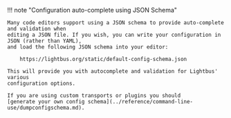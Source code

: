 !!! note "Configuration auto-complete using JSON Schema"
    
    Many code editors support using a JSON schema to provide auto-complete and validation when 
    editing a JSON file. If you wish, you can write your configuration in JSON (rather than YAML),
    and load the following JSON schema into your editor: 
    
        https://lightbus.org/static/default-config-schema.json
    
    This will provide you with autocomplete and validation for Lightbus' various 
    configuration options.
    
    If you are using custom transports or plugins you should 
    [generate your own config schema](../reference/command-line-use/dumpconfigschema.md).
